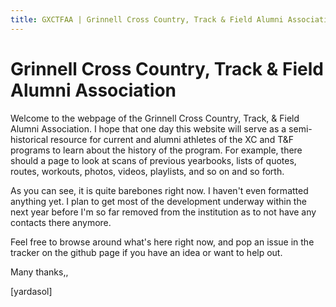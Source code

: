 ```yaml
---
title: GXCTFAA | Grinnell Cross Country, Track & Field Alumni Association
---
```

# Grinnell Cross Country, Track & Field Alumni Association
Welcome to the webpage of the Grinnell Cross Country, Track, & Field Alumni Association. I hope that one day this website will serve as a semi-historical resource for current and alumni athletes of the XC and T&F programs to learn about the history of the program. For example, there should a page to look at scans of previous yearbooks, lists of quotes, routes, workouts, photos, videos, playlists, and so on and so forth.

As you can see, it is quite barebones right now. I haven't even formatted anything yet. I plan to get most of the development underway within the next year before I'm so far removed from the institution as to not have any contacts there anymore.

Feel free to browse around what's here right now, and pop an issue in the tracker on the github page if you have an idea or want to help out.

Many thanks,,

[yardasol]
